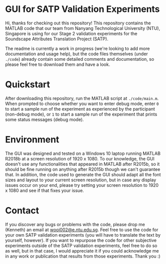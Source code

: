 # GUI for SATP Validation Experiments

Hi, thanks for checking out this repository! This repository contains the MATLAB code that our team from Nanyang Technological University (NTU), Singapore is using for our Stage 2 validation experiments for the Soundscape Attributes Translation Project (SATP).

The readme is currently a work in progress (we're looking to add more documentation and usage help), but the code files themselves (under `./code`) already contain some detailed comments and documentation, so please feel free to download them and have a look.

# Quickstart

After downloading this repository, run the MATLAB script at `./code/main.m`. When prompted to choose whether you want to enter debug mode, enter `0` to start a sample run of the experiment as experienced by the participant (non-debug mode), or `1` to start a sample run of the experiment that prints some status messages (debug mode).

# Environment

The GUI was designed and tested on a Windows 10 laptop running MATLAB R2018b at a screen resolution of 1920 x 1080. To our knowledge, the GUI doesn't use any functionalities that appeared in MATLAB after R2015b, so it should be fine running on anything after R2015b though we can't guarantee that. In addition, the code used to generate the GUI should adapt all the font sizes and layout to your current screen resolution, but in case any display issues occur on your end, please try setting your screen resolution to 1920 x 1080 and see if that fixes your issue.

# Contact

If you discover any bugs or problems with the code, please drop me (Kenneth) an email at wooi002@e.ntu.edu.sg. Feel free to use the code for your own SATP validation experiments (you will have to translate the text by yourself, however). If you want to repurpose the code for other subjective experiments outside of the SATP validation experiments, feel free to do so as well, but in that case, I would appreciate it if you could acknowledge me in any work or publication that results from those experiments. Thank you :)
